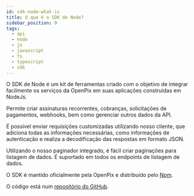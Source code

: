 ```yaml
---
id: sdk-node-what-is
title: O que é o SDK de Node?
sidebar_position: 0
tags:
  - api
  - node
  - js
  - javascript
  - ts
  - typescript
  - sdk
---
```


O SDK de Node é um kit de ferramentas criado com o objetivo de integrar facilmente os serviços da OpenPix em suas aplicações construidas em NodeJs.

Permite criar assinaturas recorrentes, cobranças, solicitações de pagamentos, webhooks, bem como gerenciar outros dados da API.

É possível enviar requisições customizadas utilizando nosso cliente, que adiciona todas as informações necessárias, como informações de autenticação e realiza a decodificação das respostas em formato JSON.

Utilizando o nosso paginador integrado, é fácil criar paginações para listagem de dados. É suportado em todos os endpoints de listagem de dados.

O SDK é mantido oficialmente pela OpenPix e distribuído pelo [Npm](https://www.npmjs.com/).

O código está num [repositório do GitHub](https://github.com/criskell/woovi-nodejs-sdk).
